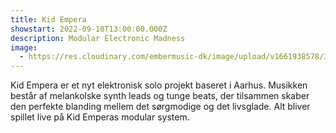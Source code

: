 ```yaml
---
title: Kid Empera
showstart: 2022-09-10T13:00:00.000Z
description: Modular Electronic Madness
image:
  - https://res.cloudinary.com/embermusic-dk/image/upload/v1661938578/300863049_835605920767768_3273383129824263546_n_y4wpor.jpg
---
```

Kid Empera er et nyt elektronisk solo projekt baseret i Aarhus. Musikken består af melankolske
synth leads og tunge beats, der tilsammen skaber den perfekte blanding mellem det sørgmodige
og det livsglade. Alt bliver spillet live på Kid Emperas modular system.
